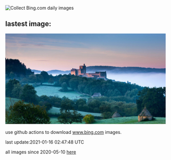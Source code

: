 ![Collect Bing.com daily images](https://github.com/counter2015/bing-daily-images/workflows/Collect%20Bing.com%20daily%20images/badge.svg)
## lastest image:
![](images/ChateauBeynac.jpg)

use github actions to download www.bing.com images.

last update:2021-01-16 02:47:48 UTC

all images since 2020-05-10 [here](https://github.com/counter2015/bing-daily-images/tree/master/images) 
